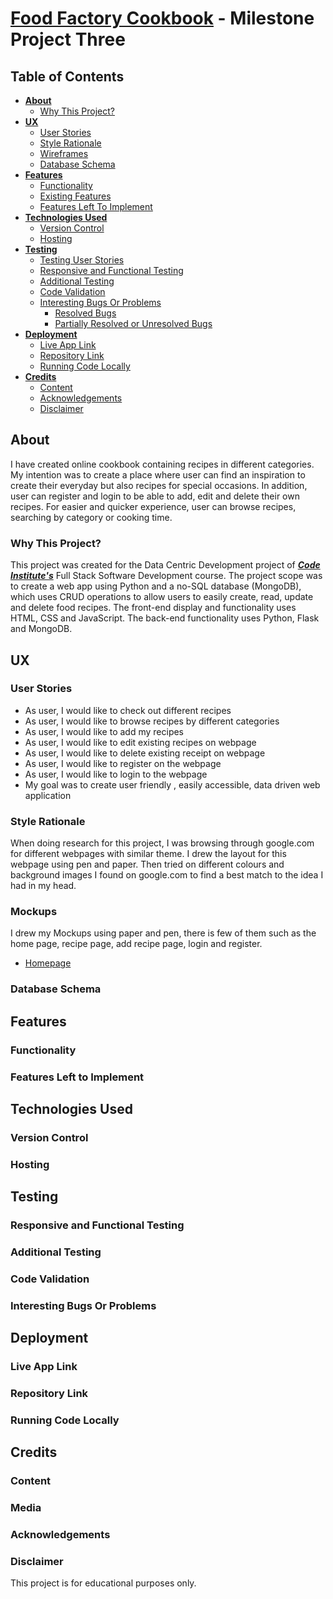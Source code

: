 # [Food Factory Cookbook](https://food-factory-recipes-ms3.herokuapp.com/) - Milestone Project Three

## Table of Contents

- [**About**](#About)
  - [Why This Project?](#Why-This-Project)
- [**UX**](#UX)
  - [User Stories](#User-Stories)
  - [Style Rationale](#Style-Rationale)
  - [Wireframes](#Wireframes)
  - [Database Schema](#Database-Schema)
- [**Features**](#Features)
  - [Functionality](#Functionality)
  - [Existing Features](#Existing-Features)
  - [Features Left To Implement](#Features-Left-To-Implement)
- [**Technologies Used**](#Technologies-Used)
  - [Version Control](#Version-Control)
  - [Hosting](#Hosting)
- [**Testing**](#Testing)
  - [Testing User Stories](#Testing-User-Stories)
  - [Responsive and Functional Testing](#Responsive-and-Functional-Testing)
  - [Additional Testing](#Additional-Testing)
  - [Code Validation](#Code-Validation)
  - [Interesting Bugs Or Problems](#Interesting-Bugs-Or-Problems)
    - [Resolved Bugs](#Resolved-Bugs)
    - [Partially Resolved or Unresolved Bugs](#Partially-Resolved-or-Unresolved-Bugs)
- [**Deployment**](#Deployment)
  - [Live App Link](#Live-App-Link)
  - [Repository Link](#Repository-Link)
  - [Running Code Locally](#Running-Code-Locally)
- [**Credits**](#Credits)
  - [Content](#Content)
  - [Acknowledgements](#Acknowledgements)
  - [Disclaimer](#Disclaimer)

## About

I have created online cookbook containing recipes in different categories. My intention was to create a place where user can find an inspiration to create their everyday but also recipes for special occasions. In addition, user can register and login to be able to add, edit and delete their own recipes. For easier and quicker experience, user can browse recipes, searching by category or cooking time. 

### Why This Project?

This project was created for the Data Centric Development  project of [**_Code Institute's_**](https://codeinstitute.net/) Full Stack Software Development course. The project scope was to create a web app using Python and a no-SQL database (MongoDB), which uses CRUD operations to allow users to easily create, read, update and delete food recipes.
The front-end display and functionality uses HTML, CSS and JavaScript. The back-end functionality uses Python, Flask and MongoDB.


## UX

### User Stories

-	As user, I would like to check out different recipes
-	As user, I would like to browse recipes by different categories
-	As user, I would like to add my recipes
-	As user, I would like to edit existing recipes on webpage
-	As user, I would like to delete existing receipt on webpage
-	As user, I would like to register on the webpage
-	As user, I would like to login to the webpage
-	My goal was to create user friendly , easily accessible, data driven web application


### Style Rationale

When doing research for this project, I was browsing through google.com for different webpages with similar theme.  I drew the layout for this webpage using pen and paper. Then tried on different colours and background images I found on google.com to find a best match to the idea I had in my head.

### Mockups

I drew my Mockups using paper and pen, there is few of them such as the home page, recipe page, add recipe page, login and register.

- [Homepage](https://github.com/MatijaBas/Food-Factory/blob/master/Mockups/Homepage.pdf)

### Database Schema

## Features

### Functionality

### Features Left to Implement

## Technologies Used

### Version Control

### Hosting

## Testing

### Responsive and Functional Testing

### Additional Testing

### Code Validation

### Interesting Bugs Or Problems

## Deployment

### Live App Link

### Repository Link

### Running Code Locally

## Credits

### Content

### Media

### Acknowledgements

### Disclaimer

This project is for educational purposes only.